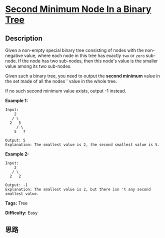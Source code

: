 # [Second Minimum Node In a Binary Tree][title]

## Description

Given a non-empty special binary tree consisting of nodes with the non-
negative value, where each node in this tree has exactly `two` or `zero` sub-
node. If the node has two sub-nodes, then this node's value is the smaller
value among its two sub-nodes.

Given such a binary tree, you need to output the **second minimum** value in
the set made of all the nodes ' value in the whole tree.

If no such second minimum value exists, output -1 instead.

**Example 1:**
            Input:         2       / \      2   5         / \        5   7        Output: 5    Explanation: The smallest value is 2, the second smallest value is 5.    



**Example 2:**
            Input:         2       / \      2   2        Output: -1    Explanation: The smallest value is 2, but there isn 't any second smallest value.    




**Tags:** Tree

**Difficulty:** Easy

## 思路

[title]: https://leetcode.com/problems/second-minimum-node-in-a-binary-tree
